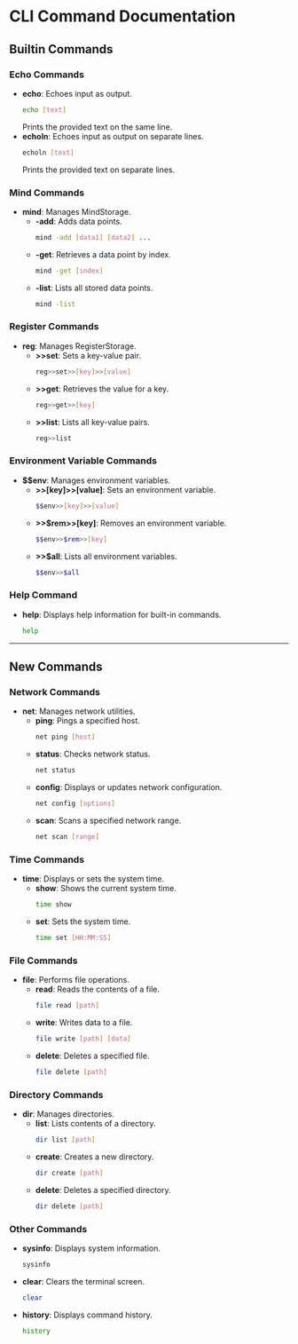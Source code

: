 # CLI Command Documentation

## Builtin Commands

### Echo Commands
- **echo**: Echoes input as output.
  ```sh
  echo [text]
  ```
  Prints the provided text on the same line.
- **echoln**: Echoes input as output on separate lines.
  ```sh
  echoln [text]
  ```
  Prints the provided text on separate lines.

### Mind Commands
- **mind**: Manages MindStorage.
  - **-add**: Adds data points.
    ```sh
    mind -add [data1] [data2] ...
    ```
  - **-get**: Retrieves a data point by index.
    ```sh
    mind -get [index]
    ```
  - **-list**: Lists all stored data points.
    ```sh
    mind -list
    ```

### Register Commands
- **reg**: Manages RegisterStorage.
  - **>>set**: Sets a key-value pair.
    ```sh
    reg>>set>>[key]>>[value]
    ```
  - **>>get**: Retrieves the value for a key.
    ```sh
    reg>>get>>[key]
    ```
  - **>>list**: Lists all key-value pairs.
    ```sh
    reg>>list
    ```

### Environment Variable Commands
- **$$env**: Manages environment variables.
  - **>>[key]>>[value]**: Sets an environment variable.
    ```sh
    $$env>>[key]>>[value]
    ```
  - **>>$rem>>[key]**: Removes an environment variable.
    ```sh
    $$env>>$rem>>[key]
    ```
  - **>>$all**: Lists all environment variables.
    ```sh
    $$env>>$all
    ```

### Help Command
- **help**: Displays help information for built-in commands.
  ```sh
  help
  ```

---

## New Commands

### Network Commands
- **net**: Manages network utilities.
  - **ping**: Pings a specified host.
    ```sh
    net ping [host]
    ```
  - **status**: Checks network status.
    ```sh
    net status
    ```
  - **config**: Displays or updates network configuration.
    ```sh
    net config [options]
    ```
  - **scan**: Scans a specified network range.
    ```sh
    net scan [range]
    ```

### Time Commands
- **time**: Displays or sets the system time.
  - **show**: Shows the current system time.
    ```sh
    time show
    ```
  - **set**: Sets the system time.
    ```sh
    time set [HH:MM:SS]
    ```

### File Commands
- **file**: Performs file operations.
  - **read**: Reads the contents of a file.
    ```sh
    file read [path]
    ```
  - **write**: Writes data to a file.
    ```sh
    file write [path] [data]
    ```
  - **delete**: Deletes a specified file.
    ```sh
    file delete [path]
    ```

### Directory Commands
- **dir**: Manages directories.
  - **list**: Lists contents of a directory.
    ```sh
    dir list [path]
    ```
  - **create**: Creates a new directory.
    ```sh
    dir create [path]
    ```
  - **delete**: Deletes a specified directory.
    ```sh
    dir delete [path]
    ```

### Other Commands
- **sysinfo**: Displays system information.
  ```sh
  sysinfo
  ```
- **clear**: Clears the terminal screen.
  ```sh
  clear
  ```
- **history**: Displays command history.
  ```sh
  history
  ```
